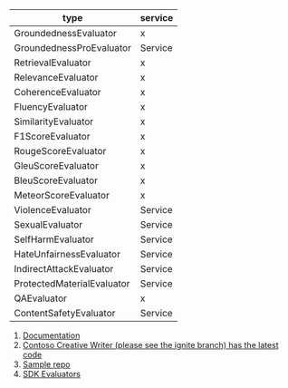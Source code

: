 | type                       | service |
| -------------------------- | ------- |
| GroundednessEvaluator      | x       |
| GroundednessProEvaluator   | Service |
| RetrievalEvaluator         | x       |
| RelevanceEvaluator         | x       |
| CoherenceEvaluator         | x       |
| FluencyEvaluator           | x       |
| SimilarityEvaluator        | x       |
| F1ScoreEvaluator           | x       |
| RougeScoreEvaluator        | x       |
| GleuScoreEvaluator         | x       |
| BleuScoreEvaluator         | x       |
| MeteorScoreEvaluator       | x       |
| ViolenceEvaluator          | Service |
| SexualEvaluator            | Service |
| SelfHarmEvaluator          | Service |
| HateUnfairnessEvaluator    | Service |
| IndirectAttackEvaluator    | Service |
| ProtectedMaterialEvaluator | Service |
| QAEvaluator                | x       |
| ContentSafetyEvaluator     | Service |


1. [Documentation](https://learn.microsoft.com/en-us/azure/ai-studio/how-to/develop/evaluate-sdk)
2. [Contoso Creative Writer (please see the ignite branch) has the latest code](https://github.com/Azure-Samples/contoso-creative-writer/tree/ignite2024)
3. [Sample repo](https://github.com/Azure-Samples/azureai-samples/tree/main/scenarios/evaluate)
4. [SDK Evaluators](https://github.com/Azure/azure-sdk-for-python/tree/main/sdk/evaluation/azure-ai-evaluation/azure/ai/evaluation/_evaluators)